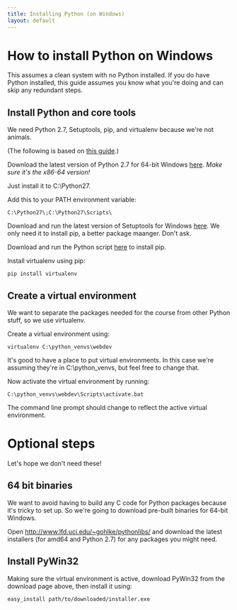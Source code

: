 ```yaml
---
title: Installing Python (on Windows)
layout: default
---
```


# How to install Python on Windows

This assumes a clean system with no Python installed. If you do have Python installed, this guide assumes you know what you're doing and can skip any redundant steps.

## Install Python and core tools

We need Python 2.7, Setuptools, pip, and virtualenv because we're not animals.

(The following is based on [this guide](http://docs.python-guide.org/en/latest/starting/install/win/).)

Download the latest version of Python 2.7 for 64-bit Windows [here](https://www.python.org/downloads/release/python-278/). *Make sure it's the x86-64 version!*

Just install it to C:\Python27.

Add this to your PATH environment variable:

    C:\Python27\;C:\Python27\Scripts\

Download and run the latest version of Setuptools for Windows [here](https://bitbucket.org/pypa/setuptools/raw/bootstrap/ez_setup.py). We only need it to install pip, a better package maanger. Don't ask.

Download and run the Python script [here](https://raw.github.com/pypa/pip/master/contrib/get-pip.py) to install pip.

Install virtualenv using pip:

    pip install virtualenv

## Create a virtual environment

We want to separate the packages needed for the course from other Python stuff, so we use virtualenv.

Create a virtual environment using:

    virtualenv C:\python_venvs\webdev

It's good to have a place to put virtual environments. In this case we're assuming they're in C:\python_venvs\, but feel free to change that.

Now activate the virtual environment by running:

    C:\python_venvs\webdev\Scripts\activate.bat

The command line prompt should change to reflect the active virtual environment.

# Optional steps

Let's hope we don't need these!

## 64 bit binaries

We want to avoid having to build any C code for Python packages because it's tricky to set up. So we're going to download pre-built binaries for 64-bit Windows.

Open http://www.lfd.uci.edu/~gohlke/pythonlibs/ and download the latest installers (for amd64 and Python 2.7) for any packages you might need.

## Install PyWin32

Making sure the virtual environment is active, download PyWin32 from the download page above, then install it using:

    easy_install path/to/downloaded/installer.exe
